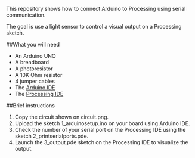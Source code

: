 This repository shows how to connect Arduino to Processing using serial communication.

The goal is use a light sensor to control a visual output on a Processing sketch.

##What you will need

- An Arduino UNO
- A breadboard
- A photoresistor
- A 10K Ohm resistor
- 4 jumper cables
- The [Arduino IDE](https://www.arduino.cc/en/Main/Software)
- The [Processing IDE](https://processing.org/download/)

##Brief instructions

1. Copy the circuit shown on circuit.png.
2. Upload the sketch 1_arduinosetup.ino on your board using Arduino IDE.
3. Check the number of your serial port on the Processing IDE using the sketch 2_printserialports.pde.
4. Launch the 3_output.pde sketch on the Processing IDE to visualize the output.